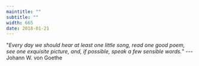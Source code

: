 ```yaml
---
maintitle: ""
subtitle: ""
width: 665
date: 2018-01-21
---
```

"*Every day we should hear at least one little song, read one good poem,
see one exquisite picture, and, if possible, speak a few sensible words.*" --- Johann W. von Goethe
